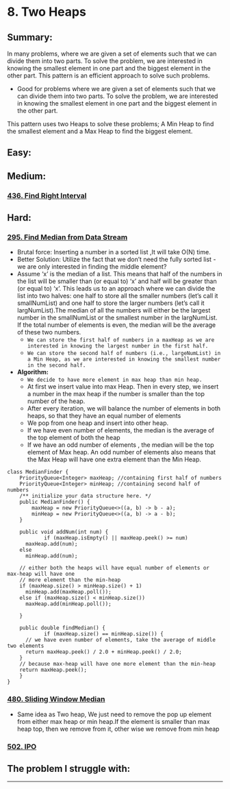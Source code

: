 # 8. Two Heaps

## Summary:

In many problems, where we are given a set of elements such that we can divide them into two parts. To solve the problem, we are interested in knowing the smallest element in one part and the biggest element in the other part. This pattern is an efficient approach to solve such problems.

* Good for problems where we are given a set of elements such that we can divide them into two parts. To solve the problem, we are interested in knowing the smallest element in one part and the biggest element in the other part.

This pattern uses two Heaps to solve these problems; A Min Heap to find the smallest element and a Max Heap to find the biggest element.







## Easy:



## Medium:

### [436. Find Right Interval](https://leetcode.com/problems/find-right-interval/)



## Hard:

### [295. Find Median from Data Stream](https://leetcode.com/problems/find-median-from-data-stream/)

* Brutal force: Inserting a number in a sorted list ,It will take O\(N\) time.
* Better Solution: Utilize the fact that we don’t need the fully sorted list - we are only interested in finding the middle element?
* Assume ‘x’ is the median of a list. This means that half of the numbers in the list will be smaller than \(or equal to\) ‘x’ and half will be greater than \(or equal to\) ‘x’. This leads us to an approach where we can divide the list into two halves: one half to store all the smaller numbers \(let’s call it smallNumList\) and one half to store the larger numbers \(let’s call it largNumList\).The median of all the numbers will either be the largest number in the smallNumList or the smallest number in the largNumList. If the total number of elements is even, the median will be the average of these two numbers.
  * `We can store the first half of numbers in a maxHeap as we are interested in knowing the largest number in the first half.`
  * `We can store the second half of numbers (i.e., largeNumList) in a Min Heap, as we are interested in knowing the smallest number in the second half.`
* **Algorithm:**
  * `We decide to have more element in max heap than min heap.`
  * At first we insert value into max Heap. Then in every step, we insert a number in the max heap if the number is smaller than the top number of the heap. 
  * After every iteration, we will balance the number of elements in both heaps, so that they have an equal number of elements
  * We pop from one heap and insert into other heap.
  * If we have even number of elements, the median is the average of the top element of both the heap
  * If we have an odd number of elements , the median will be the top element of Max heap. An odd number of elements also means that the Max Heap will have one extra element than the Min Heap.

```text
class MedianFinder {
    PriorityQueue<Integer> maxHeap; //containing first half of numbers
    PriorityQueue<Integer> minHeap; //containing second half of numbers
    /** initialize your data structure here. */
    public MedianFinder() {
        maxHeap = new PriorityQueue<>((a, b) -> b - a);
        minHeap = new PriorityQueue<>((a, b) -> a - b);
    }
    
    public void addNum(int num) {
            if (maxHeap.isEmpty() || maxHeap.peek() >= num)
      maxHeap.add(num);
    else
      minHeap.add(num);

    // either both the heaps will have equal number of elements or max-heap will have one 
    // more element than the min-heap
    if (maxHeap.size() > minHeap.size() + 1)
      minHeap.add(maxHeap.poll());
    else if (maxHeap.size() < minHeap.size())
      maxHeap.add(minHeap.poll());
        
    }
    
    public double findMedian() {
            if (maxHeap.size() == minHeap.size()) {
      // we have even number of elements, take the average of middle two elements
      return maxHeap.peek() / 2.0 + minHeap.peek() / 2.0;
    }
    // because max-heap will have one more element than the min-heap
    return maxHeap.peek();
    }
}
```

### [480. Sliding Window Median](https://leetcode.com/problems/sliding-window-median/)

* Same idea as Two heap, We just need to remove the pop up element from either max heap or min heap.If the element is smaller than max heap top, then we remove from it, other wise we remove from min heap

### [502. IPO](https://leetcode.com/problems/ipo/)



## The problem I  struggle with:

* * * 




